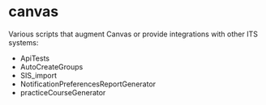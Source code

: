 canvas
======

Various scripts that augment Canvas or provide integrations with other ITS systems:

* ApiTests
* AutoCreateGroups
* SIS_import
* NotificationPreferencesReportGenerator
* practiceCourseGenerator
